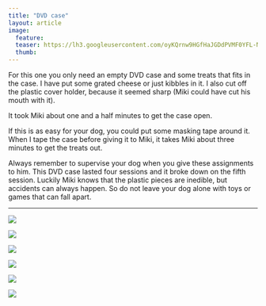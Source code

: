 ```yaml
---
title: "DVD case"
layout: article
image:
  feature:
  teaser: https://lh3.googleusercontent.com/oyKQrnw9HGfHaJGDdPVMF0YFL-N30PprGsnxSur-xdY=w245
  thumb:
---
```


For this one you only need an empty DVD case and some treats that fits in the case. I have put some grated cheese or just kibbles in it. I also cut off the plastic cover holder, because it seemed sharp (Miki could have cut his mouth with it). 

It took Miki about one and a half minutes to get the case open.

If this is as easy for your dog, you could put some masking tape around it. When I tape the case before giving it to Miki, it takes Miki about three minutes to get the treats out.

Always remember to supervise your dog when you give these assignments to him. This DVD case lasted four sessions and it broke down on the fifth session. Luckily Miki knows that the plastic pieces are inedible, but accidents can always happen. So do not leave your dog alone with toys or games that can fall apart.

---

[![](https://lh3.googleusercontent.com/2mXU9pxVQMTA7tI1pP3-5FXW2UlStUicIPivZ78loQw=w800)](https://lh3.googleusercontent.com/2mXU9pxVQMTA7tI1pP3-5FXW2UlStUicIPivZ78loQw=s0)

[![](https://lh3.googleusercontent.com/jUf_8RjsgeyfyoBiS054hGbuxgaY22-tWMoIgEtIjtM=w800)](https://lh3.googleusercontent.com/jUf_8RjsgeyfyoBiS054hGbuxgaY22-tWMoIgEtIjtM=s0)

[![](https://lh3.googleusercontent.com/7aBAweTHm4bBq0BqAkyRVh7YLUmgSs-DAvrwDrctGA4=w800)](https://lh3.googleusercontent.com/7aBAweTHm4bBq0BqAkyRVh7YLUmgSs-DAvrwDrctGA4=s0)

[![](https://lh3.googleusercontent.com/P9nqt7idslPpemDUEsSFofytlMF7KK4Rp_I_KnqMRMI=w800)](https://lh3.googleusercontent.com/P9nqt7idslPpemDUEsSFofytlMF7KK4Rp_I_KnqMRMI=s0)

[![](https://lh3.googleusercontent.com/EOW1Da4eNjT4H8Z7wcwIAS3rZa9gE4iweEh78dPOIko=w800)](https://lh3.googleusercontent.com/EOW1Da4eNjT4H8Z7wcwIAS3rZa9gE4iweEh78dPOIko=s0)

[![](https://lh3.googleusercontent.com/wpw7aubSo4PCxUZGWbn1Jw8_AZteZ-DFr1yfVW5iM0w=w800)](https://lh3.googleusercontent.com/wpw7aubSo4PCxUZGWbn1Jw8_AZteZ-DFr1yfVW5iM0w=s0)
